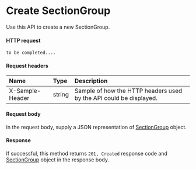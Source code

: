# Create SectionGroup

Use this API to create a new SectionGroup.
#### HTTP request
<!-- { "blockType": "ignored" } -->
```http
to be completed....
```
#### Request headers
| Name       | Type | Description|
|:---------------|:--------|:----------|
| X-Sample-Header  | string  | Sample of how the HTTP headers used by the API could be displayed.|

#### Request body
In the request body, supply a JSON representation of [SectionGroup](../resources/sectiongroup.md) object.


#### Response
If successful, this method returns `201, Created` response code and [SectionGroup](../resources/sectiongroup.md) object in the response body.
